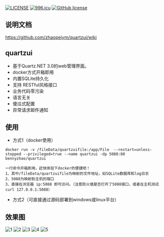 [![LICENSE](https://img.shields.io/badge/license-Anti%20996-blue.svg)](https://github.com/996icu/996.ICU/blob/master/LICENSE)
[![996.icu](https://img.shields.io/badge/link-996.icu-red.svg)](https://996.icu)
[![GitHub license](https://img.shields.io/github/license/alienwow/SnowLeopard.svg)](https://github.com/zhaopeiym/quartzui/blob/master/LICENSE)

## 说明文档 
https://github.com/zhaopeiym/quartzui/wiki  

## quartzui
- 基于Quartz.NET 3.0的web管理界面。
- docker方式开箱即用
- 内置SQLite持久化
- 支持 RESTful风格接口
- 业务代码零污染
- 语言无关
- 傻瓜式配置
- 异常请求邮件通知

## 使用
- 方式1（docker使用）
```
docker run -v /fileData/quartzuifile:/app/File  --restart=unless-stopped --privileged=true --name quartzui -dp 5088:80 bennyzhao/quartzui

一行命令开箱即用，赶快体验下docker的便捷吧！
1、其中/fileData/quartzuifile为映射的文件地址，如SQLite数据库和log日志
2、5088为映射到主机的端口
3、直接在浏览器 ip:5088 即可访问。（注意防火墙是否打开了5088端口，或者在主机测试 curl 127.0.0.1:5088）
```
- 方式2（可直接通过源码部署到windows或linux平台）   

## 效果图
![1](https://user-images.githubusercontent.com/5820324/56856538-8e4a8900-698f-11e9-8cca-e93aa4aeca53.png)
![2](https://user-images.githubusercontent.com/5820324/56856540-9c98a500-698f-11e9-8c6c-833df4f86196.png)
![3](https://user-images.githubusercontent.com/5820324/56856542-a1f5ef80-698f-11e9-99c3-06375faf9151.png)
![4](https://user-images.githubusercontent.com/5820324/56856543-a28e8600-698f-11e9-8add-fed7802b71bf.png)
![5](https://user-images.githubusercontent.com/5820324/56856544-a28e8600-698f-11e9-9806-11107901faed.png)




